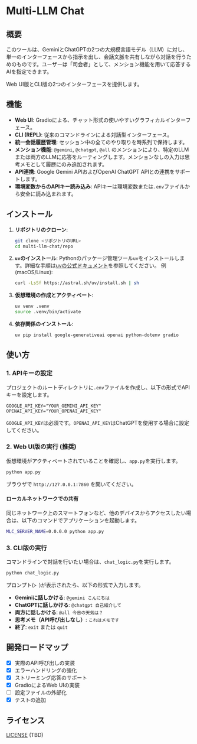 # Multi-LLM Chat

## 概要
このツールは、GeminiとChatGPTの2つの大規模言語モデル（LLM）に対し、単一のインターフェースから指示を出し、会話文脈を共有しながら対話を行うためのものです。ユーザーは「司会者」として、メンション機能を用いて応答するAIを指定できます。

Web UI版とCLI版の2つのインターフェースを提供します。

## 機能
- **Web UI**: Gradioによる、チャット形式の使いやすいグラフィカルインターフェース。
- **CLI (REPL)**: 従来のコマンドラインによる対話型インターフェース。
- **統一会話履歴管理**: セッション中の全てのやり取りを時系列で保持します。
- **メンション機能**: `@gemini`, `@chatgpt`, `@all` のメンションにより、特定のLLMまたは両方のLLMに応答をルーティングします。メンションなしの入力は思考メモとして履歴にのみ追加されます。
- **API連携**: Google Gemini APIおよびOpenAI ChatGPT APIとの連携をサポートします。
- **環境変数からのAPIキー読み込み**: APIキーは環境変数または`.env`ファイルから安全に読み込まれます。

## インストール

1. **リポジトリのクローン**:
   ```bash
   git clone <リポジトリのURL>
   cd multi-llm-chat/repo
   ```

2. **`uv`のインストール**:
   Pythonのパッケージ管理ツール`uv`をインストールします。詳細な手順は[uvの公式ドキュメント](https://docs.astral.sh/uv/installation/)を参照してください。
   例 (macOS/Linux):
   ```bash
   curl -LsSf https://astral.sh/uv/install.sh | sh
   ```

3. **仮想環境の作成とアクティベート**:
   ```bash
   uv venv .venv
   source .venv/bin/activate
   ```

4. **依存関係のインストール**:
   ```bash
   uv pip install google-generativeai openai python-dotenv gradio
   ```

## 使い方

### 1. APIキーの設定

プロジェクトのルートディレクトリに`.env`ファイルを作成し、以下の形式でAPIキーを設定します。
```
GOOGLE_API_KEY="YOUR_GEMINI_API_KEY"
OPENAI_API_KEY="YOUR_OPENAI_API_KEY"
```
`GOOGLE_API_KEY`は必須です。`OPENAI_API_KEY`はChatGPTを使用する場合に設定してください。

### 2. Web UI版の実行 (推奨)

仮想環境がアクティベートされていることを確認し、`app.py`を実行します。
```bash
python app.py
```
ブラウザで `http://127.0.0.1:7860` を開いてください。

#### ローカルネットワークでの共有

同じネットワーク上のスマートフォンなど、他のデバイスからアクセスしたい場合は、以下のコマンドでアプリケーションを起動します。

```bash
MLC_SERVER_NAME=0.0.0.0 python app.py
```

### 3. CLI版の実行

コマンドラインで対話を行いたい場合は、`chat_logic.py`を実行します。
```bash
python chat_logic.py
```
プロンプト(`> `)が表示されたら、以下の形式で入力します。
- **Geminiに話しかける**: `@gemini こんにちは`
- **ChatGPTに話しかける**: `@chatgpt 自己紹介して`
- **両方に話しかける**: `@all 今日の天気は？`
- **思考メモ（API呼び出しなし）**: `これはメモです`
- **終了**: `exit` または `quit`

## 開発ロードマップ
- [x] 実際のAPI呼び出しの実装
- [x] エラーハンドリングの強化
- [x] ストリーミング応答のサポート
- [x] GradioによるWeb UIの実装
- [ ] 設定ファイルの外部化
- [x] テストの追加

## ライセンス
[LICENSE](LICENSE) (TBD)